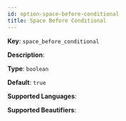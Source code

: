 ```yaml
---
id: option-space-before-conditional
title: Space Before Conditional
---
```

**Key**: `space_before_conditional`

**Description**: 

**Type**: `boolean`

**Default**: `true`

**Supported Languages**: 

**Supported Beautifiers**: 
